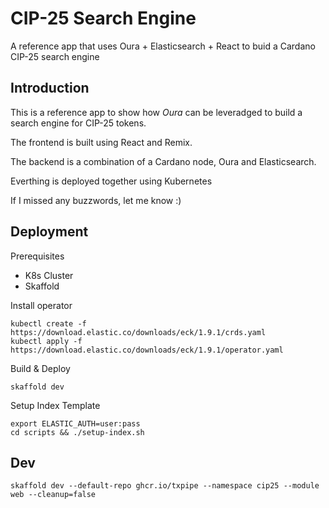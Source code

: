 # CIP-25 Search Engine

A reference app that uses Oura + Elasticsearch + React to buid a Cardano CIP-25 search engine

## Introduction

This is a reference app to show how _Oura_ can be leveradged to build a search engine for CIP-25 tokens.

The frontend is built using React and Remix.

The backend is a combination of a Cardano node, Oura and Elasticsearch.

Everthing is deployed together using Kubernetes

If I missed any buzzwords, let me know :)

## Deployment

Prerequisites

- K8s Cluster
- Skaffold

Install operator

```
kubectl create -f https://download.elastic.co/downloads/eck/1.9.1/crds.yaml
kubectl apply -f https://download.elastic.co/downloads/eck/1.9.1/operator.yaml
```

Build & Deploy

```
skaffold dev
```

Setup Index Template

```
export ELASTIC_AUTH=user:pass
cd scripts && ./setup-index.sh
```

## Dev

```
skaffold dev --default-repo ghcr.io/txpipe --namespace cip25 --module web --cleanup=false
```